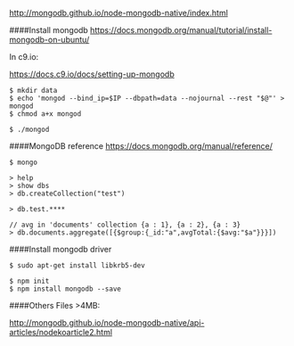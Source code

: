 http://mongodb.github.io/node-mongodb-native/index.html

####Install mongodb
https://docs.mongodb.org/manual/tutorial/install-mongodb-on-ubuntu/

In c9.io:

https://docs.c9.io/docs/setting-up-mongodb

```
$ mkdir data
$ echo 'mongod --bind_ip=$IP --dbpath=data --nojournal --rest "$@"' > mongod
$ chmod a+x mongod

$ ./mongod
```

####MongoDB reference
https://docs.mongodb.org/manual/reference/

```
$ mongo

> help
> show dbs
> db.createCollection("test")

> db.test.****

// avg in 'documents' collection {a : 1}, {a : 2}, {a : 3}
> db.documents.aggregate([{$group:{_id:"a",avgTotal:{$avg:"$a"}}}])
```

####Install mongodb driver
```
$ sudo apt-get install libkrb5-dev

$ npm init
$ npm install mongodb --save
```


####Others
Files >4MB:

http://mongodb.github.io/node-mongodb-native/api-articles/nodekoarticle2.html


